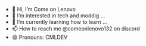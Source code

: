 - 👋 Hi, I’m Come on Lenovo
- 👀 I’m interested in tech and moddig ...
- 🌱 I’m currently learning how to learn ...
- 📫 How to reach me @comeonlenovo132 on discord
- 😄 Pronouns: CMLDEV
  

<!---
CmlCool/CmlCool is a ✨ special ✨ repository because its `README.md` (this file) appears on your GitHub profile.
You can click the Preview link to take a look at your changes.
--->
